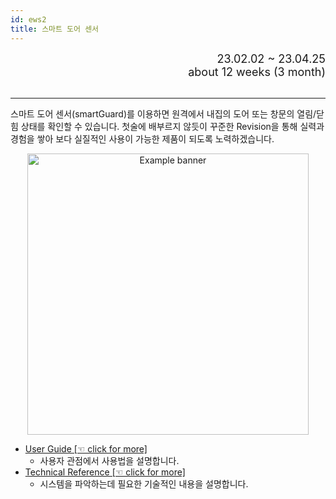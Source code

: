 ```yaml
---
id: ews2
title: 스마트 도어 센서
---
```


<div align="right">
  <font size="4">
    23.02.02 ~ 23.04.25<br/>
		about 12 weeks (3 month)
  </font>
</div><br/>

---

스마트 도어 센서(smartGuard)를 이용하면 원격에서 내집의 도어 또는 창문의 열림/닫힘 상태를 확인할 수 있습니다. 첫술에 배부르지 않듯이 꾸준한 Revision을 통해 실력과 경험을 쌓아 보다 실질적인 사용이 가능한 제품이 되도록 노력하겠습니다.

<p align="center">
	<img
		src={require('/img/4_ews2/ews2_spec_hw_product.png').default}
		alt="Example banner"
		width="450"
	/>
</p>

* [User Guide [☜ click for more]](./ews2/guide)
  * 사용자 관점에서 사용법을 설명합니다.
* [Technical Reference [☜ click for more]](./ews2/spec)
  * 시스템을 파악하는데 필요한 기술적인 내용을 설명합니다.

